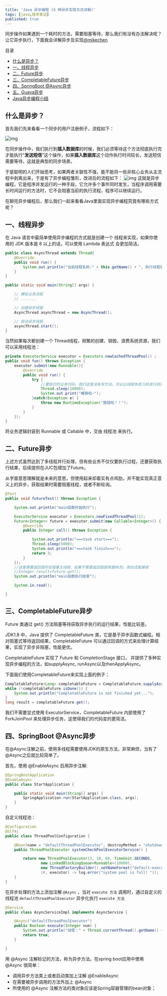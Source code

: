 ```yaml
---
title: 'Java 异步编程 (5 种异步实现方式详解)'
tags: [java,技术笔记]
published: true
---
```




同步操作如果遇到一个耗时的方法，需要阻塞等待，那么我们有没有办法解决呢？让它异步执行，下面我会详解异步及实现[@mikechen](https://mikechen.cc/)

目录

- [什么是异步？](https://mikechen.cc/16123.html#什么是异步？)
- [一、线程异步](https://mikechen.cc/16123.html#一、线程异步)
- [二、Future异步](https://mikechen.cc/16123.html#二、Future异步)
- [三、CompletableFuture异步](https://mikechen.cc/16123.html#三、CompletableFuture异步)
- [四、SpringBoot @Async异步](https://mikechen.cc/16123.html#四、SpringBoot_@Async异步)
- [五、Guava异步](https://mikechen.cc/16123.html#五、Guava异步)
- [Java异步编程小结](https://mikechen.cc/16123.html#Java异步编程小结)

## 什么是异步？

首先我们先来看看一个同步的用户注册例子，流程如下：

![img](./assets/Java%20%E5%BC%82%E6%AD%A5%E7%BC%96%E7%A8%8B%20(5%20%E7%A7%8D%E5%BC%82%E6%AD%A5%E5%AE%9E%E7%8E%B0%E6%96%B9%E5%BC%8F%E8%AF%A6%E8%A7%A3)/java-asynchrony-02.png)

在同步操作中，我们执行到**插入数据库**的时候，我们必须等待这个方法彻底执行完才能执行“**发送短信**”这个操作，如果**插入数据库**这个动作执行时间较长，发送短信需要等待，这就是典型的同步场景。

于是聪明的人们开始思考，如果两者关联性不强，能不能将一些非核心业务从主流程中剥离出来，于是有了异步编程雏形，改进后的流程如下：
![img](./assets/Java%20%E5%BC%82%E6%AD%A5%E7%BC%96%E7%A8%8B%20(5%20%E7%A7%8D%E5%BC%82%E6%AD%A5%E5%AE%9E%E7%8E%B0%E6%96%B9%E5%BC%8F%E8%AF%A6%E8%A7%A3)/java-asynchrony-03.png)
这就是异步编程，它是程序并发运行的一种手段，它允许多个事件同时发生，当程序调用需要长时间运行的方法时，它不会阻塞当前的执行流程，程序可以继续运行。

在聊完异步编程后，那么我们一起来看看Java里面实现异步编程究竟有哪些方式呢？

 

## 一、线程异步

在 Java 语言中最简单使用异步编程的方式就是创建一个 线程来实现，如果你使用的 JDK 版本是 8 以上的话，可以使用 Lambda 表达式 会更加简洁。



```java
public class AsyncThread extends Thread{
    @Override
    public void run() {
        System.out.println("当前线程名称:" + this.getName() + ", 执行线程名称:" + Thread.currentThread().getName() + "-hello");
    }
}
```



```java
public static void main(String[] args) {

    // 模拟业务流程
    // .......

    // 创建异步线程 
    AsyncThread asyncThread = new AsyncThread();

    // 启动异步线程
    asyncThread.start();
}
```



当然如果每次都创建一个 Thread线程，频繁的创建、销毁，浪费系统资源，我们可以采用线程池：



```java
private ExecutorService executor = Executors.newCachedThreadPool() ;
public void fun() throws Exception {
    executor.submit(new Runnable(){
        @override
        public void run() {
            try {
                //要执行的业务代码，我们这里没有写方法，可以让线程休息几秒进行测试
                Thread.sleep(10000);
                System.out.print("睡够啦~");
            }catch(Exception e) {
                throw new RuntimeException("报错啦！！");
            }
        }
    });
} 
```

将业务逻辑封装到 Runnable 或 Callable 中，交由 线程池 来执行。

 

## 二、Future异步

上述方式虽然达到了多线程并行处理，但有些业务不仅仅要执行过程，还要获取执行结果，后续提供在JUC包增加了Future。

从字面意思理解就是未来的意思，但使用起来却着实有点鸡肋，并不能实现真正意义上的异步，获取结果时需要阻塞线程，或者不断轮询。



```java
@Test
public void futureTest() throws Exception {

    System.out.println("main函数开始执行");

    ExecutorService executor = Executors.newFixedThreadPool(1);
    Future<Integer> future = executor.submit(new Callable<Integer>() {
        @Override
        public Integer call() throws Exception {

            System.out.println("===task start===");
            Thread.sleep(5000);
            System.out.println("===task finish===");
            return 3;
        }
    });
    //这里需要返回值时会阻塞主线程，如果不需要返回值使用是OK的。倒也还能接收
    //Integer result=future.get();
    System.out.println("main函数执行结束");

    System.in.read();

}
```



## 三、CompletableFuture异步

Future 类通过 get() 方法阻塞等待获取异步执行的运行结果，性能比较差。

JDK1.8 中，Java 提供了 CompletableFuture 类，它是基于异步函数式编程。相对阻塞式等待返回结果，CompletableFuture 可以通过回调的方式来处理计算结果，实现了异步非阻塞，性能更优。

CompletableFuture 实现了 Future 和 CompletionStage 接口， 并提供了多种实现异步编程的方法，如supplyAsync, runAsync以及thenApplyAsync。

下面我们使用CompletableFuture来实现上面的例子：

```java
CompletableFuture<Long> completableFuture = CompletableFuture.supplyAsync(() -> factorial(number));
while (!completableFuture.isDone()) {
    System.out.println("CompletableFuture is not finished yet...");
}
long result = completableFuture.get();
```

 

我们不需要显式使用 ExecutorService，CompletableFuture 内部使用了 ForkJoinPool 来处理异步任务，这使得我们的代码变的更简洁。

 

## 四、SpringBoot @Async异步

在@Async注解之前，使用多线程需要使用JDK的原生方法，非常麻烦，当有了@Async之后就比较简单了。

首先，使用 @EnableAsync 启用异步注解:



```java
@SpringBootApplication
@EnableAsync
public class StartApplication {

    public static void main(String[] args) {
        SpringApplication.run(StartApplication.class, args);
    }
}
```

自定义线程池：

```java
@Configuration
@Slf4j
public class ThreadPoolConfiguration {

    @Bean(name = "defaultThreadPoolExecutor", destroyMethod = "shutdown")
    public ThreadPoolExecutor systemCheckPoolExecutorService() {

        return new ThreadPoolExecutor(3, 10, 60, TimeUnit.SECONDS,
                new LinkedBlockingQueue<Runnable>(10000),
                new ThreadFactoryBuilder().setNameFormat("default-executor-%d").build(),
                (r, executor) -> log.error("system pool is full! "));
    }
}
```

在异步处理的方法上添加注解 `@Async` ，当对 `execute 方法` 调用时，通过自定义的线程池 `defaultThreadPoolExecutor` 异步化执行  `execute 方法`

```java
@Service
public class AsyncServiceImpl implements AsyncService {

    @Async("defaultThreadPoolExecutor")
    public Boolean execute(Integer num) {
        System.out.println("线程：" + Thread.currentThread().getName() + " , 任务：" + num);
        return true;
    }

}
```



用 @Async 注解标记的方法，称为异步方法。在spring boot应用中使用 @Async 很简单：

- 调用异步方法类上或者启动类加上注解 @EnableAsync
- 在需要被异步调用的方法外加上 @Async
- 所使用的 @Async 注解方法的类对象应该是Spring容器管理的bean对象；